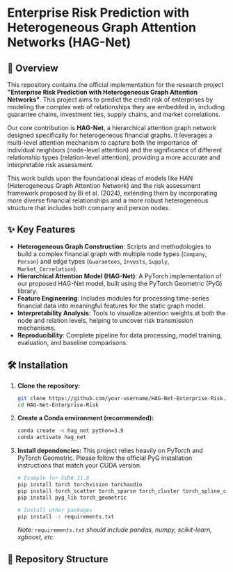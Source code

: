 # Enterprise Risk Prediction with Heterogeneous Graph Attention Networks (HAG-Net)

## 📖 Overview

This repository contains the official implementation for the research project **"Enterprise Risk Prediction with Heterogeneous Graph Attention Networks"**. This project aims to predict the credit risk of enterprises by modeling the complex web of relationships they are embedded in, including guarantee chains, investment ties, supply chains, and market correlations.

Our core contribution is **HAG-Net**, a hierarchical attention graph network designed specifically for heterogeneous financial graphs. It leverages a multi-level attention mechanism to capture both the importance of individual neighbors (node-level attention) and the significance of different relationship types (relation-level attention), providing a more accurate and interpretable risk assessment.

This work builds upon the foundational ideas of models like HAN (Heterogeneous Graph Attention Network) and the risk assessment framework proposed by Bi et al. (2024), extending them by incorporating more diverse financial relationships and a more robust heterogeneous structure that includes both company and person nodes.

## ✨ Key Features

- **Heterogeneous Graph Construction**: Scripts and methodologies to build a complex financial graph with multiple node types (`Company`, `Person`) and edge types (`Guarantees`, `Invests`, `Supply`, `Market_Correlation`).
- **Hierarchical Attention Model (HAG-Net)**: A PyTorch implementation of our proposed HAG-Net model, built using the PyTorch Geometric (PyG) library.
- **Feature Engineering**: Includes modules for processing time-series financial data into meaningful features for the static graph model.
- **Interpretability Analysis**: Tools to visualize attention weights at both the node and relation levels, helping to uncover risk transmission mechanisms.
- **Reproducibility**: Complete pipeline for data processing, model training, evaluation, and baseline comparisons.

## 🛠️ Installation

1.  **Clone the repository:**
    ```bash
    git clone https://github.com/your-username/HAG-Net-Enterprise-Risk.git
    cd HAG-Net-Enterprise-Risk
    ```

2.  **Create a Conda environment (recommended):**
    ```bash
    conda create -n hag_net python=3.9
    conda activate hag_net
    ```

3.  **Install dependencies:**
    This project relies heavily on PyTorch and PyTorch Geometric. Please follow the official PyG installation instructions that match your CUDA version.

    ```bash
    # Example for CUDA 11.8
    pip install torch torchvision torchaudio
    pip install torch_scatter torch_sparse torch_cluster torch_spline_conv -f https://data.pyg.org/whl/torch-2.1.0+cu118.html
    pip install pyg_lib torch_geometric
    
    # Install other packages
    pip install -r requirements.txt
    ```
    *Note: `requirements.txt` should include pandas, numpy, scikit-learn, xgboost, etc.*

## 📂 Repository Structure
